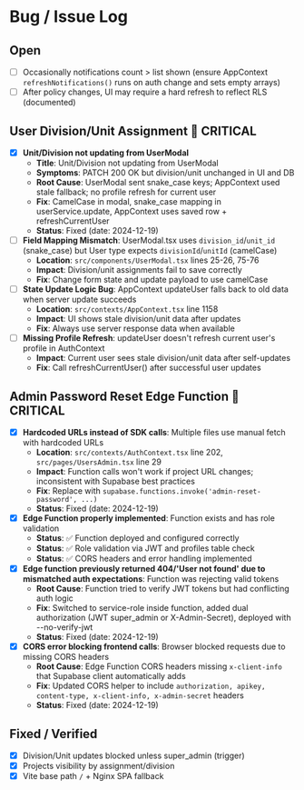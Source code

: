 # Bug / Issue Log

## Open
- [ ] Occasionally notifications count > list shown (ensure AppContext `refreshNotifications()` runs on auth change and sets empty arrays)
- [ ] After policy changes, UI may require a hard refresh to reflect RLS (documented)

## User Division/Unit Assignment 🚨 CRITICAL
- [x] **Unit/Division not updating from UserModal**
  - **Title**: Unit/Division not updating from UserModal
  - **Symptoms**: PATCH 200 OK but division/unit unchanged in UI and DB
  - **Root Cause**: UserModal sent snake_case keys; AppContext used stale fallback; no profile refresh for current user
  - **Fix**: CamelCase in modal, snake_case mapping in userService.update, AppContext uses saved row + refreshCurrentUser
  - **Status**: Fixed (date: 2024-12-19)
- [ ] **Field Mapping Mismatch**: UserModal.tsx uses `division_id`/`unit_id` (snake_case) but User type expects `divisionId`/`unitId` (camelCase)
  - **Location**: `src/components/UserModal.tsx` lines 25-26, 75-76
  - **Impact**: Division/unit assignments fail to save correctly
  - **Fix**: Change form state and update payload to use camelCase
- [ ] **State Update Logic Bug**: AppContext updateUser falls back to old data when server update succeeds
  - **Location**: `src/contexts/AppContext.tsx` line 1158
  - **Impact**: UI shows stale division/unit data after updates
  - **Fix**: Always use server response data when available
- [ ] **Missing Profile Refresh**: updateUser doesn't refresh current user's profile in AuthContext
  - **Impact**: Current user sees stale division/unit data after self-updates
  - **Fix**: Call refreshCurrentUser() after successful user updates

## Admin Password Reset Edge Function 🚨 CRITICAL
- [x] **Hardcoded URLs instead of SDK calls**: Multiple files use manual fetch with hardcoded URLs
  - **Location**: `src/contexts/AuthContext.tsx` line 202, `src/pages/UsersAdmin.tsx` line 29
  - **Impact**: Function calls won't work if project URL changes; inconsistent with Supabase best practices
  - **Fix**: Replace with `supabase.functions.invoke('admin-reset-password', ...)`
  - **Status**: Fixed (date: 2024-12-19)
- [x] **Edge Function properly implemented**: Function exists and has role validation
  - **Status**: ✅ Function deployed and configured correctly
  - **Status**: ✅ Role validation via JWT and profiles table check
  - **Status**: ✅ CORS headers and error handling implemented
- [x] **Edge function previously returned 404/'User not found' due to mismatched auth expectations**: Function was rejecting valid tokens
  - **Root Cause**: Function tried to verify JWT tokens but had conflicting auth logic
  - **Fix**: Switched to service-role inside function, added dual authorization (JWT super_admin or X-Admin-Secret), deployed with --no-verify-jwt
  - **Status**: Fixed (date: 2024-12-19)
- [x] **CORS error blocking frontend calls**: Browser blocked requests due to missing CORS headers
  - **Root Cause**: Edge Function CORS headers missing `x-client-info` that Supabase client automatically adds
  - **Fix**: Updated CORS helper to include `authorization, apikey, content-type, x-client-info, x-admin-secret` headers
  - **Status**: Fixed (date: 2024-12-19)

## Fixed / Verified
- [x] Division/Unit updates blocked unless super_admin (trigger)
- [x] Projects visibility by assignment/division
- [x] Vite base path `/` + Nginx SPA fallback